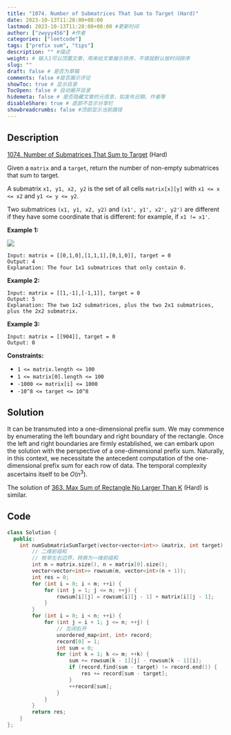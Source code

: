 ```yaml
---
title: "1074. Number of Submatrices That Sum to Target (Hard)"
date: 2023-10-13T11:28:00+08:00
lastmod: 2023-10-13T11:28:00+08:00 #更新时间
author: ["zwyyy456"] #作者
categories: ["leetcode"]
tags: ["prefix sum", "tips"]
description: "" #描述
weight: # 输入1可以顶置文章，用来给文章展示排序，不填就默认按时间排序
slug: ""
draft: false # 是否为草稿
comments: false #是否展示评论
showToc: true # 显示目录
TocOpen: false # 自动展开目录
hidemeta: false # 是否隐藏文章的元信息，如发布日期、作者等
disableShare: true # 底部不显示分享栏
showbreadcrumbs: false #顶部显示当前路径
---
```

## Description

[1074. Number of Submatrices That Sum to Target][link] (Hard)

[link]: https://leetcode.com/problems/number-of-submatrices-that-sum-to-target/

Given a `matrix` and a `target`, return the number of non-empty submatrices that sum to target.

A submatrix `x1, y1, x2, y2` is the set of all cells `matrix[x][y]` with `x1 <= x <= x2` and `y1 <=
y <= y2`.

Two submatrices `(x1, y1, x2, y2)` and `(x1', y1', x2', y2')` are different if they have some
coordinate that is different: for example, if `x1 != x1'`.

**Example 1:**

![](https://pic-upyun.zwyyy456.tech/smms/2023-12-26-065324.jpg)

```
Input: matrix = [[0,1,0],[1,1,1],[0,1,0]], target = 0
Output: 4
Explanation: The four 1x1 submatrices that only contain 0.
```

**Example 2:**

```
Input: matrix = [[1,-1],[-1,1]], target = 0
Output: 5
Explanation: The two 1x2 submatrices, plus the two 2x1 submatrices, plus the 2x2 submatrix.
```

**Example 3:**

```
Input: matrix = [[904]], target = 0
Output: 0
```

**Constraints:**

- `1 <= matrix.length <= 100`
- `1 <= matrix[0].length <= 100`
- `-1000 <= matrix[i] <= 1000`
- `-10^8 <= target <= 10^8`

## Solution

It can be transmuted into a one-dimensional prefix sum. We may commence by enumerating the left boundary and right boundary of the rectangle. Once the left and right boundaries are firmly established, we can embark upon the solution with the perspective of a one-dimensional prefix sum. Naturally, in this context, we necessitate the antecedent computation of the one-dimensional prefix sum for each row of data. The temporal complexity ascertains itself to be $O(n^3)$.

The solution of [363. Max Sum of Rectangle No Larger Than K][link] (Hard) is similar.

[link]: https://leetcode.com/problems/max-sum-of-rectangle-no-larger-than-k/

## Code

```cpp
class Solution {
  public:
    int numSubmatrixSumTarget(vector<vector<int>> &matrix, int target) {
        // 二维前缀和
        // 枚举左右边界，转换为一维前缀和
        int m = matrix.size(), n = matrix[0].size();
        vector<vector<int>> rowsum(m, vector<int>(n + 1));
        int res = 0;
        for (int i = 0; i < m; ++i) {
            for (int j = 1; j <= n; ++j) {
                rowsum[i][j] = rowsum[i][j - 1] + matrix[i][j - 1];
            }
        }
        for (int i = 0; i < n; ++i) {
            for (int j = i + 1; j <= n; ++j) {
                // 左闭右开
                unordered_map<int, int> record;
                record[0] = 1;
                int sum = 0;
                for (int k = 1; k <= m; ++k) {
                    sum += rowsum[k - 1][j] - rowsum[k - 1][i];
                    if (record.find(sum - target) != record.end()) {
                        res += record[sum - target];
                    }
                    ++record[sum];
                }
            }
        }
        return res;
    }
};
```
